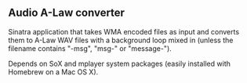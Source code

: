 ## Audio A-Law converter

Sinatra application that takes WMA encoded files as input and converts them to A-Law WAV files with a background loop mixed in (unless the filename contains "-msg", "msg-" or "message-").

Depends on SoX and mplayer system packages (easily installed with Homebrew on a Mac OS X).
